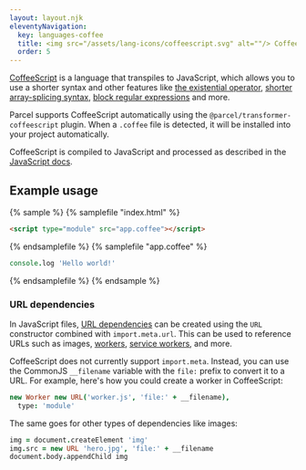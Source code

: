 ```yaml
---
layout: layout.njk
eleventyNavigation:
  key: languages-coffee
  title: <img src="/assets/lang-icons/coffeescript.svg" alt=""/> CoffeeScript
  order: 5
---
```


[CoffeeScript](https://coffeescript.org) is a language that transpiles to JavaScript, which allows you to use a shorter syntax and other features like [the existential operator](https://coffeescript.org/#existential-operator), [shorter array-splicing syntax](https://coffeescript.org/#slices), [block regular expressions](https://coffeescript.org/#regexes) and more.

Parcel supports CoffeeScript automatically using the `@parcel/transformer-coffeescript` plugin. When a `.coffee` file is detected, it will be installed into your project automatically.

CoffeeScript is compiled to JavaScript and processed as described in the [JavaScript docs](/languages/javascript/).

## Example usage

{% sample %}
{% samplefile "index.html" %}

```html
<script type="module" src="app.coffee"></script>
```

{% endsamplefile %}
{% samplefile "app.coffee" %}

```coffeescript
console.log 'Hello world!'
```

{% endsamplefile %}
{% endsample %}

### URL dependencies

In JavaScript files, [URL dependencies](/languages/javascript/#url-dependencies) can be created using the `URL` constructor combined with `import.meta.url`. This can be used to reference URLs such as images, [workers](/languages/javascript/#workers), [service workers](/languages/javascript/#service-workers), and more.

CoffeeScript does not currently support `import.meta`. Instead, you can use the CommonJS `__filename` variable with the `file:` prefix to convert it to a URL. For example, here's how you could create a worker in CoffeeScript:

```coffeescript
new Worker new URL('worker.js', 'file:' + __filename),
  type: 'module'
```

The same goes for other types of dependencies like images:

```coffeescript
img = document.createElement 'img'
img.src = new URL 'hero.jpg', 'file:' + __filename
document.body.appendChild img
```